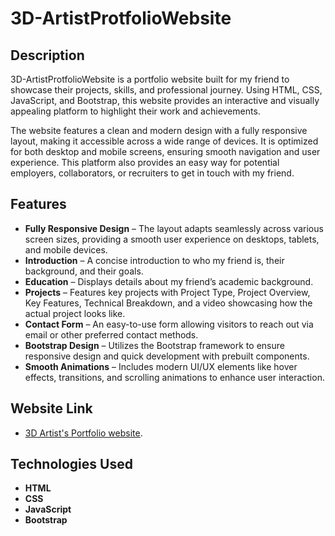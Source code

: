 # 3D-ArtistProtfolioWebsite

## Description

3D-ArtistProtfolioWebsite is a portfolio website built for my friend to showcase their projects, skills, and professional journey. Using HTML, CSS, JavaScript, and Bootstrap, this website provides an interactive and visually appealing platform to highlight their work and achievements.

The website features a clean and modern design with a fully responsive layout, making it accessible across a wide range of devices. It is optimized for both desktop and mobile screens, ensuring smooth navigation and user experience. This platform also provides an easy way for potential employers, collaborators, or recruiters to get in touch with my friend.

## Features  

- **Fully Responsive Design** – The layout adapts seamlessly across various screen sizes, providing a smooth user experience on desktops, tablets, and mobile devices.
- **Introduction** – A concise introduction to who my friend is, their background, and their goals.
- **Education** – Displays details about my friend’s academic background.
- **Projects** – Features key projects with Project Type, Project Overview, Key Features, Technical Breakdown, and a video showcasing how the actual project looks like.
- **Contact Form** – An easy-to-use form allowing visitors to reach out via email or other preferred contact methods.
- **Bootstrap Design** – Utilizes the Bootstrap framework to ensure responsive design and quick development with prebuilt components.
- **Smooth Animations** – Includes modern UI/UX elements like hover effects, transitions, and scrolling animations to enhance user interaction.

## Website Link

- [3D Artist's Portfolio website](https://devpatel47.github.io/3D-ArtistProtfolioWebsite/).

## Technologies Used

- **HTML**
- **CSS**
- **JavaScript**
- **Bootstrap**
